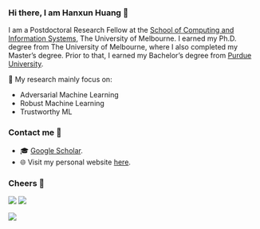 ### Hi there, I am Hanxun Huang 👋

I am a Postdoctoral Research Fellow at the [School of Computing and Information Systems](https://cis.unimelb.edu.au/), The University of Melbourne. I earned my Ph.D. degree from The University of Melbourne, where I also completed my Master’s degree. Prior to that, I earned my Bachelor’s degree from [Purdue University](https://www.cs.purdue.edu/). 

🔭 My research mainly focus on:
- Adversarial Machine Learning
- Robust Machine Learning
- Trustworthy ML

### Contact me 📧
- 🎓 [Google Scholar](https://scholar.google.com.au/citations?user=8CxZe3IAAAAJ&hl=en).
- 🌐 Visit my personal website [here](http://hanxunh.github.io/).

### Cheers 🍻

![](https://img.shields.io/github/stars/hanxunh?affiliations=OWNER%2CCOLLABORATOR) ![](https://img.shields.io/github/followers/hanxunh)

![](https://github-readme-stats.vercel.app/api?username=hanxunh&theme=blueberry)

<!--
**HanxunH/HanxunH** is a ✨ _special_ ✨ repository because its `README.md` (this file) appears on your GitHub profile.

Here are some ideas to get you started:

- 🔭 I’m currently working on ...
- 🌱 I’m currently learning ...
- 👯 I’m looking to collaborate on ...
- 🤔 I’m looking for help with ...
- 💬 Ask me about ...
- 📫 How to reach me: ...
- 😄 Pronouns: ...
- ⚡ Fun fact: ...
-->
